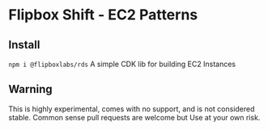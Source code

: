 # Flipbox Shift - EC2 Patterns

## Install
`npm i @flipboxlabs/rds`
A simple CDK lib for building EC2 Instances

## Warning
This is highly experimental, comes with no support, and is not considered stable. Common sense pull requests are welcome but Use at your own risk.
